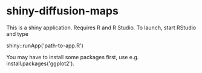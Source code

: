 # shiny-diffusion-maps

This is a shiny application. Requires R and R Studio. To launch, start RStudio
and type

shiny::runApp('path-to-app.R')

You may have to install some packages first, use e.g. install.packages('ggplot2').
